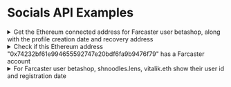 # Socials API Examples

<details>

<summary>Get the Ethereum connected address for Farcaster user betashop, along with the profile creation date and recovery address</summary>

```graphql
query MyQuery {
  Socials(input: {filter: {profileName: {_eq: "betashop"}}, blockchain: ethereum}) {
    Social {
      userAssociatedAddresses
      userCreatedAtBlockNumber
      userCreatedAtBlockTimestamp
      userRecoveryAddress
    }
  }
}
```

</details>

<details>

<summary>Check if this Ethereum address "0x74232bf61e994655592747e20bdf6fa9b9476f79" has a Farcaster account</summary>

```graphql
query MyQuery {
Socials(
input: {filter: {userAssociatedAddresses: {_eq: "0x74232bf61e994655592747e20bdf6fa9b9476f79"}}, blockchain: ethereum}
) {
Social {
profileCreatedAtBlockNumber
profileCreatedAtBlockTimestamp
profileName
profileTokenId
profileTokenUri
userId
}
}
}
```

</details>

<details>

<summary>For Farcaster user betashop, shnoodles.lens, vitalik.eth show their user id and registration date</summary>

```graphql
query MyQuery {
  betashop: Socials(input: {filter: {identity: {_eq: "fc_fname:betashop"}}, blockchain: ethereum}) {
    Social {
      dappName
      userId
      userCreatedAtBlockTimestamp
    }
  }
  shnoodlesLens: Socials(input: {filter: {identity: {_eq: "shnoodles.lens"}}, blockchain: ethereum}) {
    Social {
      dappName
      userId
      userCreatedAtBlockTimestamp
    }
  }
  vitalikEth: Socials(input: {filter: {identity: {_eq: "vitalik.eth"}}, blockchain: ethereum}) {
    Social {
      dappName
      userId
      userCreatedAtBlockTimestamp
    }
  }
}
```

</details>
